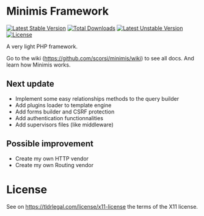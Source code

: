 # Minimis Framework

[![Latest Stable Version](https://poser.pugx.org/scorsi/minimis/v/stable)](https://packagist.org/packages/scorsi/minimis)
[![Total Downloads](https://poser.pugx.org/scorsi/minimis/downloads)](https://packagist.org/packages/scorsi/minimis)
[![Latest Unstable Version](https://poser.pugx.org/scorsi/minimis/v/unstable)](https://packagist.org/packages/scorsi/minimis)
[![License](https://poser.pugx.org/scorsi/minimis/license)](https://packagist.org/packages/scorsi/minimis)

A very light PHP framework.

Go to the wiki (https://github.com/scorsi/minimis/wiki) to see all docs. And learn how Minimis works.

## Next update
- Implement some easy relationships methods to the query builder
- Add plugins loader to template engine
- Add forms builder and CSRF protection
- Add authentication functionnalities
- Add supervisors files (like middleware)

## Possible improvement
- Create my own HTTP vendor
- Create my own Routing vendor

# License

See on https://tldrlegal.com/license/x11-license the terms of the X11 license.
